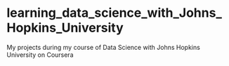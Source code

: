 # learning_data_science_with_Johns_Hopkins_University
My projects during my course of Data Science with Johns Hopkins University on Coursera
